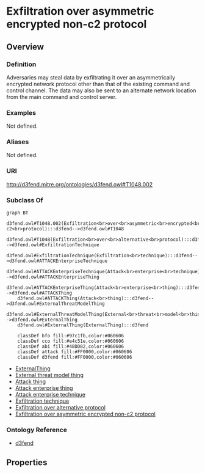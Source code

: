 # Exfiltration over asymmetric encrypted non-c2 protocol

## Overview

### Definition
Adversaries may steal data by exfiltrating it over an asymmetrically encrypted network protocol other than that of the existing command and control channel. The data may also be sent to an alternate network location from the main command and control server.

### Examples
Not defined.

### Aliases
Not defined.

### URI
http://d3fend.mitre.org/ontologies/d3fend.owl#T1048.002

### Subclass Of
```mermaid
graph BT
    d3fend.owl#T1048.002(Exfiltration<br>over<br>asymmetric<br>encrypted<br>non-c2<br>protocol):::d3fend-->d3fend.owl#T1048
    d3fend.owl#T1048(Exfiltration<br>over<br>alternative<br>protocol):::d3fend-->d3fend.owl#ExfiltrationTechnique
    d3fend.owl#ExfiltrationTechnique(Exfiltration<br>technique):::d3fend-->d3fend.owl#ATTACKEnterpriseTechnique
    d3fend.owl#ATTACKEnterpriseTechnique(Attack<br>enterprise<br>technique):::d3fend-->d3fend.owl#ATTACKEnterpriseThing
    d3fend.owl#ATTACKEnterpriseThing(Attack<br>enterprise<br>thing):::d3fend-->d3fend.owl#ATTACKThing
    d3fend.owl#ATTACKThing(Attack<br>thing):::d3fend-->d3fend.owl#ExternalThreatModelThing
    d3fend.owl#ExternalThreatModelThing(External<br>threat<br>model<br>thing):::d3fend-->d3fend.owl#ExternalThing
    d3fend.owl#ExternalThing(ExternalThing):::d3fend
    
    classDef bfo fill:#97c1fb,color:#060606
    classDef cco fill:#e4c51e,color:#060606
    classDef abi fill:#48DD82,color:#060606
    classDef attack fill:#FF0000,color:#060606
    classDef d3fend fill:#FF0000,color:#060606
```

- [ExternalThing](/docs/ontology/reference/model/ExternalThing/ExternalThing.md)
- [External threat model thing](/docs/ontology/reference/model/ExternalThing/External%20threat%20model%20thing/External%20threat%20model%20thing.md)
- [Attack thing](/docs/ontology/reference/model/ExternalThing/External%20threat%20model%20thing/Attack%20thing/Attack%20thing.md)
- [Attack enterprise thing](/docs/ontology/reference/model/ExternalThing/External%20threat%20model%20thing/Attack%20thing/Attack%20enterprise%20thing/Attack%20enterprise%20thing.md)
- [Attack enterprise technique](/docs/ontology/reference/model/ExternalThing/External%20threat%20model%20thing/Attack%20thing/Attack%20enterprise%20thing/Attack%20enterprise%20technique/Attack%20enterprise%20technique.md)
- [Exfiltration technique](/docs/ontology/reference/model/ExternalThing/External%20threat%20model%20thing/Attack%20thing/Attack%20enterprise%20thing/Attack%20enterprise%20technique/Exfiltration%20technique/Exfiltration%20technique.md)
- [Exfiltration over alternative protocol](/docs/ontology/reference/model/ExternalThing/External%20threat%20model%20thing/Attack%20thing/Attack%20enterprise%20thing/Attack%20enterprise%20technique/Exfiltration%20technique/Exfiltration%20over%20alternative%20protocol/Exfiltration%20over%20alternative%20protocol.md)
- [Exfiltration over asymmetric encrypted non-c2 protocol](/docs/ontology/reference/model/ExternalThing/External%20threat%20model%20thing/Attack%20thing/Attack%20enterprise%20thing/Attack%20enterprise%20technique/Exfiltration%20technique/Exfiltration%20over%20alternative%20protocol/Exfiltration%20over%20asymmetric%20encrypted%20non-c2%20protocol/Exfiltration%20over%20asymmetric%20encrypted%20non-c2%20protocol.md)


### Ontology Reference
- [d3fend](http://d3fend.mitre.org/ontologies/d3fend.owl#)

## Properties
